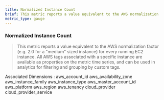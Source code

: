 ```yaml
---
title: Normalized Instance Count
brief: This metric reports a value equivalent to the AWS normalization factor (e.g. 2.0 for a "medium" sized instance) for every running EC2 instance. All AWS tags associated with a specific instance are available as properties on the metric time series, and can be used in analytics for filtering and grouping by custom tags.
metric_type: gauge
---
```

### Normalized Instance Count

> This metric reports a value equivalent to the AWS normalization factor (e.g. 2.0 for a "medium" sized instance) for every running EC2 instance. All AWS tags associated with a specific instance are available as properties on the metric time series, and can be used in analytics for filtering and grouping by custom tags.

Associated Dimensions :
aws_account_id
aws_availability_zone
aws_instance_family
aws_instance_type
aws_master_account_id
aws_platform
aws_region
aws_tenancy
cloud_provider
cloud_provider_service
